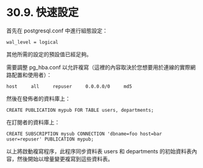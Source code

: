 # 30.9. 快速設定

首先在 postgresql.conf 中進行組態設定：

```
wal_level = logical
```

其他所需的設定的預設值已經足夠。

需要調整 pg\_hba.conf 以允許複寫（這裡的內容取決於您想要用於連線的實際網路配置和使用者）：

```
host     all     repuser     0.0.0.0/0     md5
```

然後在發佈者的資料庫上：

```
CREATE PUBLICATION mypub FOR TABLE users, departments;
```

在訂閱者的資料庫上：

```
CREATE SUBSCRIPTION mysub CONNECTION 'dbname=foo host=bar user=repuser' PUBLICATION mypub;
```

以上將啟動複寫程序，此程序同步資料表 users 和 departments 的初始資料表內容，然後開始以增量變更複寫到這些資料表。
